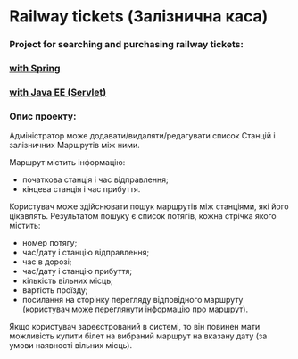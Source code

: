# Railway tickets (Залізнична каса)

### Project for searching and purchasing railway tickets:


### [with Spring](https://github.com/YuliiaLysak/railway-tickets/tree/main/railway-tickets-spring/README.md)


### [with Java EE (Servlet)](https://github.com/YuliiaLysak/railway-tickets/tree/main/railway-tickets-servlet/README.md)



### Опис проекту:
Адміністратор може додавати/видаляти/редагувати список Станцій і залізничних Маршрутів між ними.

Маршрут містить інформацію:
- початкова станція і час відправлення;
- кінцева станція і час прибуття.

Користувач може здійснювати пошук маршрутів між станціями, які його цікавлять.
Результатом пошуку є список потягів, кожна стрічка якого містить:
- номер потягу;
- час/дату і станцію відправлення;
- час в дорозі;
- час/дату і станцію прибуття;
- кількість вільних місць;
- вартість проїзду;
- посилання на сторінку перегляду відповідного маршруту (користувач може переглянути інформацію про маршрут).

Якщо користувач зареєстрований в системі, то він повинен мати можливість купити білет на вибраний маршрут на вказану дату (за умови наявності вільних місць).
